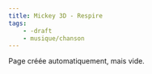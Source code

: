 ```yaml
---
title: Mickey 3D - Respire
tags:
    - -draft
    - musique/chanson
---
```


Page créée automatiquement, mais vide.
